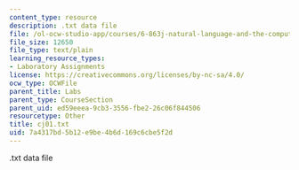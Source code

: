 ```yaml
---
content_type: resource
description: .txt data file
file: /ol-ocw-studio-app/courses/6-863j-natural-language-and-the-computer-representation-of-knowledge-spring-2003/7a4317bd5b12e9be4b6d169c6cbe5f2d_cj01.txt
file_size: 12650
file_type: text/plain
learning_resource_types:
- Laboratory Assignments
license: https://creativecommons.org/licenses/by-nc-sa/4.0/
ocw_type: OCWFile
parent_title: Labs
parent_type: CourseSection
parent_uid: ed59eeea-9cb3-3556-fbe2-26c06f844506
resourcetype: Other
title: cj01.txt
uid: 7a4317bd-5b12-e9be-4b6d-169c6cbe5f2d
---
```

.txt data file